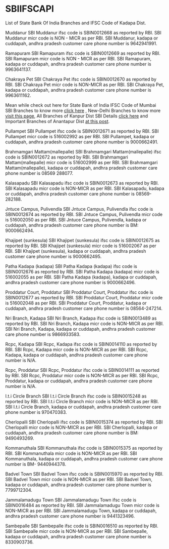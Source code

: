 SBIIFSCAPI
==========
List of State Bank Of India Branches and IFSC Code of Kadapa Dist.

Muddanur
SBI Muddanur ifsc code is SBIN0012668 as reported by RBI. SBI Muddanur micr code is NON - MICR as per RBI. SBI Muddanur, kadapa or cuddapah, andhra pradesh customer care phone number is 9642941991.

Ramapuram
SBI Ramapuram ifsc code is SBIN0012669 as reported by RBI. SBI Ramapuram micr code is NON - MICR as per RBI. SBI Ramapuram, kadapa or cuddapah, andhra pradesh customer care phone number is 9963641137.

Chakraya Pet
SBI Chakraya Pet ifsc code is SBIN0012670 as reported by RBI. SBI Chakraya Pet micr code is NON-MICR as per RBI. SBI Chakraya Pet, kadapa or cuddapah, andhra pradesh customer care phone number is 9963611162.

Mean while check out here for State Bank of India IFSC Code of Mumbai SBI Branches to know more <a href="http://sbiifsccodemp.blogdetik.com/2014/10/26/top-15-sbi-branches-in-mumbai-with-ifsc-codes/">click here</a> , New-Delhi Branches to know more <a href="http://sbiifsccodeap.heck.in/sbi-new-delhi-ifsc-codes-kasturba-gandhi.xhtml">visit this page</a>, All Branches of Kanpur Dist SBI Details <a href="http://sbi-ifsc-code-up.page4.me/_blog/2014/09/14/sbi-ifsc-codes-of-kanpur-dehat/">click here</a> and Important Branches of Anantapur Dist <a href="http://www.ifsccodesbi.portfoliobox.me/sbi-ifsc-codes-anantapur-continued">at this post</a>.

Pullampet
SBI Pullampet ifsc code is SBIN0012671 as reported by RBI. SBI Pullampet micr code is 516002992 as per RBI. SBI Pullampet, kadapa or cuddapah, andhra pradesh customer care phone number is 9000662491.

Brahmamgari Mattam(mallepalle)
SBI Brahmamgari Mattam(mallepalle) ifsc code is SBIN0012672 as reported by RBI. SBI Brahmamgari Mattam(mallepalle) micr code is 516002999 as per RBI. SBI Brahmamgari Mattam(mallepalle), kadapa or cuddapah, andhra pradesh customer care phone number is 08569 288077.

Kalasapadu
SBI Kalasapadu ifsc code is SBIN0012673 as reported by RBI. SBI Kalasapadu micr code is NON-MICR as per RBI. SBI Kalasapadu, kadapa or cuddapah, andhra pradesh customer care phone number is 08569-282188.

Jntuce Campus, Pulivendla
SBI Jntuce Campus, Pulivendla ifsc code is SBIN0012674 as reported by RBI. SBI Jntuce Campus, Pulivendla micr code is 516002050 as per RBI. SBI Jntuce Campus, Pulivendla, kadapa or cuddapah, andhra pradesh customer care phone number is BM: 9000662494.

Khajipet (sunkesula)
SBI Khajipet (sunkesula) ifsc code is SBIN0012675 as reported by RBI. SBI Khajipet (sunkesula) micr code is 516002067 as per RBI. SBI Khajipet (sunkesula), kadapa or cuddapah, andhra pradesh customer care phone number is 9000662495.

Patha Kadapa (kadapa)
SBI Patha Kadapa (kadapa) ifsc code is SBIN0012676 as reported by RBI. SBI Patha Kadapa (kadapa) micr code is 516002055 as per RBI. SBI Patha Kadapa (kadapa), kadapa or cuddapah, andhra pradesh customer care phone number is 9000662496.

Proddatur Court, Proddatur
SBI Proddatur Court, Proddatur ifsc code is SBIN0012677 as reported by RBI. SBI Proddatur Court, Proddatur micr code is 516002048 as per RBI. SBI Proddatur Court, Proddatur, kadapa or cuddapah, andhra pradesh customer care phone number is 08564-247214.

Nri Branch, Kadapa
SBI Nri Branch, Kadapa ifsc code is SBIN0013489 as reported by RBI. SBI Nri Branch, Kadapa micr code is NON-MICR as per RBI. SBI Nri Branch, Kadapa, kadapa or cuddapah, andhra pradesh customer care phone number is 9866933583.

Rcpc, Kadapa
SBI Rcpc, Kadapa ifsc code is SBIN0014110 as reported by RBI. SBI Rcpc, Kadapa micr code is NON-MICR as per RBI. SBI Rcpc, Kadapa, kadapa or cuddapah, andhra pradesh customer care phone number is N/A.

Rcpc, Proddatur
SBI Rcpc, Proddatur ifsc code is SBIN0014111 as reported by RBI. SBI Rcpc, Proddatur micr code is NON-MICR as per RBI. SBI Rcpc, Proddatur, kadapa or cuddapah, andhra pradesh customer care phone number is N/A.

I.t.i Circle Branch
SBI I.t.i Circle Branch ifsc code is SBIN0015248 as reported by RBI. SBI I.t.i Circle Branch micr code is NON-MICR as per RBI. SBI I.t.i Circle Branch, kadapa or cuddapah, andhra pradesh customer care phone number is 970470383.

Cherlopalli
SBI Cherlopalli ifsc code is SBIN0015374 as reported by RBI. SBI Cherlopalli micr code is NON-MICR as per RBI. SBI Cherlopalli, kadapa or cuddapah, andhra pradesh customer care phone number is BM: 9490493269.

Kommanuthala
SBI Kommanuthala ifsc code is SBIN0015375 as reported by RBI. SBI Kommanuthala micr code is NON-MICR as per RBI. SBI Kommanuthala, kadapa or cuddapah, andhra pradesh customer care phone number is BM- 9440944378.

Badvel Town
SBI Badvel Town ifsc code is SBIN0015970 as reported by RBI. SBI Badvel Town micr code is NON-MICR as per RBI. SBI Badvel Town, kadapa or cuddapah, andhra pradesh customer care phone number is 7799712304.

Jammalamadugu Town
SBI Jammalamadugu Town ifsc code is SBIN0016484 as reported by RBI. SBI Jammalamadugu Town micr code is NON-MICR as per RBI. SBI Jammalamadugu Town, kadapa or cuddapah, andhra pradesh customer care phone number is 9441323496.

Sambepalle
SBI Sambepalle ifsc code is SBIN0016510 as reported by RBI. SBI Sambepalle micr code is NON-MICR as per RBI. SBI Sambepalle, kadapa or cuddapah, andhra pradesh customer care phone number is 8330903736.
